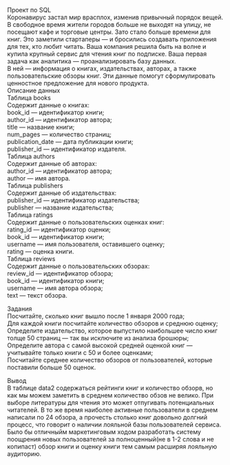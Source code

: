 Проект по SQL  
Коронавирус застал мир врасплох, изменив привычный порядок вещей. В свободное время жители городов больше не выходят на улицу, не посещают кафе и торговые центры. Зато стало больше времени для книг. Это заметили стартаперы — и бросились создавать приложения для тех, кто любит читать.
Ваша компания решила быть на волне и купила крупный сервис для чтения книг по подписке. Ваша первая задача как аналитика — проанализировать базу данных.  
В ней — информация о книгах, издательствах, авторах, а также пользовательские обзоры книг. Эти данные помогут сформулировать ценностное предложение для нового продукта.  
Описание данных  
Таблица books  
Содержит данные о книгах:  
book_id — идентификатор книги;  
author_id — идентификатор автора;  
title — название книги;  
num_pages — количество страниц;  
publication_date — дата публикации книги;  
publisher_id — идентификатор издателя.  
Таблица authors  
Содержит данные об авторах:  
author_id — идентификатор автора;  
author — имя автора.  
Таблица publishers  
Содержит данные об издательствах:  
publisher_id — идентификатор издательства;  
publisher — название издательства;  
Таблица ratings  
Содержит данные о пользовательских оценках книг:  
rating_id — идентификатор оценки;  
book_id — идентификатор книги;  
username — имя пользователя, оставившего оценку;  
rating — оценка книги.  
Таблица reviews  
Содержит данные о пользовательских обзорах:  
review_id — идентификатор обзора;  
book_id — идентификатор книги;  
username — имя автора обзора;  
text — текст обзора.  

Задания  
Посчитайте, сколько книг вышло после 1 января 2000 года;  
Для каждой книги посчитайте количество обзоров и среднюю оценку;  
Определите издательство, которое выпустило наибольшее число книг толще 50 страниц — так вы исключите из анализа брошюры;  
Определите автора с самой высокой средней оценкой книг — учитывайте только книги с 50 и более оценками;  
Посчитайте среднее количество обзоров от пользователей, которые поставили больше 50 оценок.  

Вывод  
В таблице data2 содержаться рейтинги книг и количество обзорв, но как мы можем заметить в среднем количество обзов не велико. При выборе литературы для чтения это может отпугивать потенциальных читателей. В то же время наиболее активные пользователи в среднем написали по 24 обзора, а прочесть столько книг довольно долгний процесс, что говорит о наличии лояльной базы пользователей сервиса. Было бы отличныйм маркетинговым ходом разработать систему поощрения новых пользователей за полноценный(не в 1-2 слова и не копипаст) обзор книги и оценку книги тем самым расширяя лояльную аудиторию.
